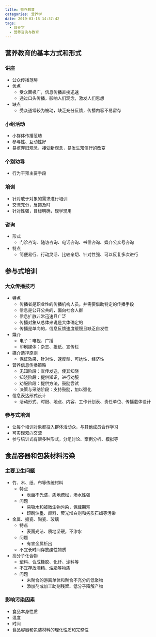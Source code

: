 ```yaml
---
title: 营养教育
categories: 营养学
date: 2019-03-18 14:37:42
tags:
  - 营养学
  - 营养咨询与教育
---
```


## 营养教育的基本方式和形式
### 讲座
- 公众传播范畴
- 优点
    - 受众面极广，信息传播直接迅速
    - 通过口头传播，影响人们观念，激发人们思想
- 缺点
    - 受众通常较为被动，缺乏充分反馈，传播内容不易留存

### 小组活动
- 小群体传播范畴
- 参与性、互动性好
- 易摈弃旧观念，接受新观念，易发生知信行的改变

### 个别劝导
- 行为干预主要手段

### 培训
- 针对敢于对象的需求进行培训
- 交流充分，反馈及时
- 针对性强，目标明确，现学现用

### 咨询
- 形式
    - 门诊咨询、随访咨询、电话咨询、书信咨询、媒介公众号咨询
- 特点
    - 简便易行、行动灵活、比较亲切、针对性强、可以反复多次进行

## 参与式培训
### 大众传播技巧
- 特点
    - 传播者是职业性的传播机构人员，并需要借助特定的传播手段
    - 信息是公开公共的，面向社会人群
    - 信息扩散非常迅速且广泛
    - 传播对象从总体来说是大体确定的
    - 传播是单向的，信息反馈速度缓慢且缺乏自发性
- 媒介
    - 电子：电视、广播
    - 印刷媒体：杂志、报纸、宣传栏
- 媒介选择原则
    - 保证效果、针对性、速度型、可达性、经济性
- 营养信息传播策略
    - 无知阶段：宣传发送，使其知晓
    - 知晓阶段：提供知识，进行劝服
    - 劝服阶段：提供方法，鼓励尝试
    - 决策与采纳阶段：支持鼓励，加以强化
- 信息表达形式设计
    - 活动形式、时限、地点、内容、工作计划表、责任单位、传播载体设计

### 参与式培训
- 让每个培训对象都投入群体活动众，与其他成员合作学习
- 可实现双向交流
- 参与培训式有很多种形式，分组讨论、案例分析、模拟等

## 食品容器和包装材料污染
### 主要卫生问题
- 竹、木、纸、布等传统材料
    - 特点
        - 表面不光洁，质地疏松，渗水性强
    - 问题
        - 易吸水和被微生物污染，保藏期短
        - 印刷油墨、颜料、荧光增白剂和劣质石蜡等污染
- 金属、搪瓷、陶瓷、玻璃
    - 特点
        - 表面光洁、质地坚硬，不渗水
    - 问题
        - 有害金属析出
    - 不宜长时间存放酸性物质
- 高分子化合物
    - 塑料、合成橡胶、化纤、涂料等
    - 不宜存放酒精、油脂等物质
    - 问题
        - 未聚合的游离单体和聚合不充分的低聚物
        - 添加剂或加工助剂残留、低分子降解产物

### 影响污染因素
- 食品本身性质
- 温度
- 时间
- 食品容器和包装材料的理化性质和完整性